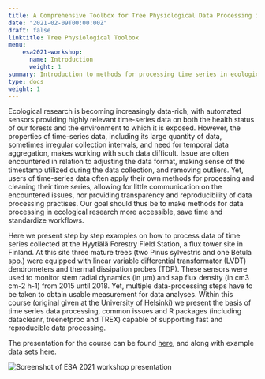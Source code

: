 ```yaml
---
title: A Comprehensive Toolbox for Tree Physiological Data Processing in R
date: "2021-02-09T00:00:00Z"
draft: false
linktitle: Tree Physiological Toolbox
menu:
    esa2021-workshop:
      name: Introduction
      weight: 1
summary: Introduction to methods for processing time series in ecological research.
type: docs
weight: 1
---
```




Ecological research is becoming increasingly data-rich, with automated sensors providing highly relevant time-series data on both the health status of our forests and the environment to which it is exposed.
However, the properties of time-series data, including its large quantity of data, sometimes irregular collection intervals, and need for temporal data aggregation, makes working with such data difficult.
Issue are often encountered in relation to adjusting the data format, making sense of the timestamp utilized during the data collection, and removing outliers. 
Yet, users of time-series data often apply their own methods for processing and cleaning their time series, allowing for little communication on the encountered issues, nor providing transparency and reproducibility of data processing practises. 
Our goal should thus be to make methods for data processing in ecological research more accessible, save time and standardize workflows.

Here we present step by step examples on how to process data of time series collected at the Hyytiälä Forestry Field Station, a flux tower site in Finland. 
At this site three mature trees (two Pinus sylvestris and one Betula spp.) were equipped with linear variable differential transformator (LVDT) dendrometers and thermal dissipation probes (TDP).
These sensors were used to monitor stem radial dynamics (in µm) and sap flux density (in cm3 cm-2 h-1) from 2015 until 2018. 
Yet, multiple data-processing steps have to be taken to obtain usable measurement for data analyses. 
Within this course (original given at the University of Helsinki) we present the basis of time series data processing, common issues and R packages (including datacleanr, treenetproc and TREX) capable of supporting fast and reproducible data processing. 


The presentation for the course can be found [here](https://raw.githubusercontent.com/deep-org/workshop_data/master/UH/Course%20-%20Time%20series%20data%20processing.pdf),
and along with example data sets [here](https://github.com/deep-org/workshop_data/tree/master/UH).


![Screenshot of ESA 2021 workshop presentation](/docs-workshops/esa-workshop2021/_index_files/deepesa.png)


